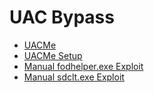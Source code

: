 # UAC Bypass

-  [UACMe](UAC_Bypass\UACMe.md)
- [UACMe Setup](UAC_Bypass\UACMe_Setup.md)
- [Manual fodhelper.exe Exploit](UAC_Bypass\Manual_fodhelper.exe_Exploit.md)
- [Manual sdclt.exe Exploit](UAC_Bypass\Manual_sdclt.exe_Exploit.md)